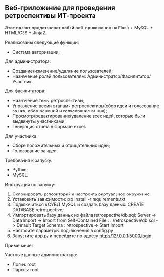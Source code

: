 ## Веб-приложение для проведения ретроспективы ИТ-проекта

Этот проект представляет собой веб-приложение на Flask + MySQL + HTML/CSS + Jinja2.

Реализованы следующие функции:
- Система авторизации;

Для администратора:
- Создание/изменение/удаление пользователей;
- Назначение ролей пользователям: Администратор/Фасилитатор/Участник.

Для фасилитатора:
- Назначение темы ретроспективы;
- Управление всеми этапами ретроспективы(сбор идеи и голосование за них, сбор решений и голосование за них);
- Просмотр/редактирование/удаление всех идей, которые были выдвинуты участниками;
- Генерация отчета в формате excel.

Для участника:
- Сборе положительных и отрицательных идей;
- Голосование за идеи.

Требования к запуску:
- Python;
- MySQL.

Инструкция по запуску:
1. Склонировать репозиторий и настроить виртуальное окружение
2. Установить зависимости: pip install -r requirements.txt
3. Подключиться к СУБД MySQL и создать базу данных: CREATE DATABASE retrospective;
4. Импортировать базу данных из файла retrospective/db.sql: Server -> Data Import -> Import from Self-Contained File : ../retrospective/db.sql -> Default Target Schema : retrospective -> Start Import
5. Настройте параметры подключения в config.py
6. Запустите app.py и перейдите по адресу http://127.0.0.1:5000/login

Примечание:

Учетные данные администратора:
- Логин: root
- Пароль: root
